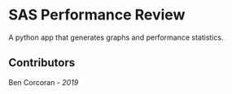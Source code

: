 # SAS Performance Review

A python app that generates graphs and performance statistics.

## Contributors 

Ben Corcoran - *2019*

